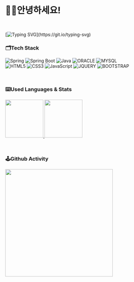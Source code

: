 <h1>👋🌝안녕하세요!</h1>

<!--[![Typing SVG](https://readme-typing-svg.demolab.com?font=Pacifico&size=40&pause=1000&color=1665BB&repeat=false&width=435&height=110&lines=I+am+chobeebee!)](https://git.io/typing-svg)-->

<p>&#160;</p>

[![Typing SVG](https://readme-typing-svg.demolab.com?font=Pacifico&size=44&duration=2600&pause=1800&color=F6780E&repeat=true&random=true&width=580&height=120&lines=Welcome+to+chobeebee+Github!)](https://git.io/typing-svg)


### 🗂️Tech Stack
![Spring](https://img.shields.io/badge/-Spring-6DB33F?style=for-the-badge&logo=spring&logoColor=white)
![Spring Boot](https://img.shields.io/badge/-SpringBoot-6DB33F?style=for-the-badge&logo=springboot&logoColor=white)
![Java](https://img.shields.io/badge/-Java-ED8B00?style=for-the-badge&logo=java&logoColor=white)
![ORACLE](https://img.shields.io/badge/-Oracle-F80000?style=for-the-badge&logo=oracle&logoColor=white)
![MYSQL](https://img.shields.io/badge/-MySQL-005C84?style=for-the-badge&logo=mysql&logoColor=white) <br>
![HTML5](https://img.shields.io/badge/-HTML5-E34F26?style=for-the-badge&logo=html5&logoColor=white)
![CSS3](https://img.shields.io/badge/-CSS3-1572B6?style=for-the-badge&logo=css3&logoColor=white)
![JavaScript](https://img.shields.io/badge/-JavaScript-F7DF1E?style=for-the-badge&logo=javascript&logoColor=white)
![JQUERY](https://img.shields.io/badge/-jQuery-0769AD?style=for-the-badge&logo=jquery&logoColor=white)
![BOOTSTRAP](https://img.shields.io/badge/-Bootstrap-563D7C?style=for-the-badge&logo=bootstrap&logoColor=white)

<p>&#160;</p>

<!-- <h3>💡 My Most Used Languages 💡</h3> -->
### ⌨️Used Languages & Stats
<a href="https://github.com/chobeebee">
  <img height="120" src="https://github-readme-stats.vercel.app/api/top-langs/?username=chobeebee&layout=compact&show_icons=true&show_owner=false" />
</a>

<a href="https://github.com/chobeebee">
  <img height="120" src="https://github-readme-stats.vercel.app/api?username=chobeebee&theme=vue&hide=issues,prs" />
</a>

<p>&#160;</p>

### 🕹️Github Activity
<a href="https://github.com/chobeebee">
  <img src="https://render.gitanimals.org/farms/chobeebee" height="340" />
</a>



<!--
**chobeebee/chobeebee** is a ✨ _special_ ✨ repository because its `README.md` (this file) appears on your GitHub profile.

Here are some ideas to get you started:

- 🔭 I’m currently working on ...
- 🌱 I’m currently learning ...
- 👯 I’m looking to collaborate on ...
- 🤔 I’m looking for help with ...
- 💬 Ask me about ...
- 📫 How to reach me: ...
- 😄 Pronouns: ...
- ⚡ Fun fact: ...
-->
